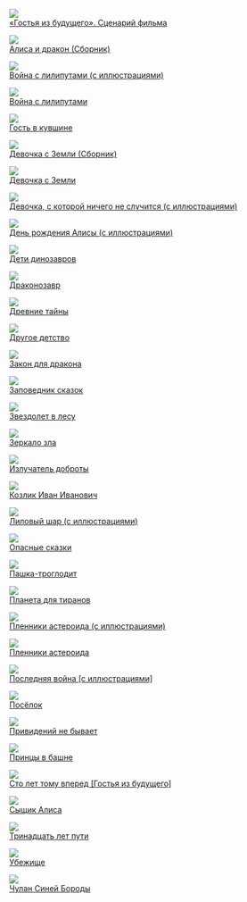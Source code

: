 ![](«Гостья%20из%20будущего».%20Сценарий%20фильма.jpg)  
[«Гостья из будущего». Сценарий фильма](«Гостья%20из%20будущего».%20Сценарий%20фильма.txt)

![](Алиса%20и%20дракон%20(Сборник).jpg)  
[Алиса и дракон (Сборник)](Алиса%20и%20дракон%20(Сборник).txt)

![](Война%20с%20лилипутами%20(с%20иллюстрациями).jpg)  
[Война с лилипутами (с иллюстрациями)](Война%20с%20лилипутами%20(с%20иллюстрациями).txt)

![](Война%20с%20лилипутами.jpg)  
[Война с лилипутами](Война%20с%20лилипутами.txt)

![](Гость%20в%20кувшине.jpg)  
[Гость в кувшине](Гость%20в%20кувшине.txt)

![](Девочка%20с%20Земли%20(Сборник).jpg)  
[Девочка с Земли (Сборник)](Девочка%20с%20Земли%20(Сборник).txt)

![](Девочка%20с%20Земли.jpg)  
[Девочка с Земли](Девочка%20с%20Земли.txt)

![](Девочка,%20с%20которой%20ничего%20не%20случится%20(с%20иллюстрациями).jpg)  
[Девочка, с которой ничего не случится (с иллюстрациями)](Девочка,%20с%20которой%20ничего%20не%20случится%20(с%20иллюстрациями).txt)

![](День%20рождения%20Алисы%20(с%20иллюстрациями).jpg)  
[День рождения Алисы (с иллюстрациями)](День%20рождения%20Алисы%20(с%20иллюстрациями).txt)

![](Дети%20динозавров.jpg)  
[Дети динозавров](Дети%20динозавров.txt)

![](Драконозавр.jpg)  
[Драконозавр](Драконозавр.txt)

![](Древние%20тайны.jpg)  
[Древние тайны](Древние%20тайны.txt)

![](Другое%20детство.jpg)  
[Другое детство](Другое%20детство.txt)

![](Закон%20для%20дракона.jpg)  
[Закон для дракона](Закон%20для%20дракона.txt)

![](Заповедник%20сказок.jpg)  
[Заповедник сказок](Заповедник%20сказок.txt)

![](Звездолет%20в%20лесу.jpg)  
[Звездолет в лесу](Звездолет%20в%20лесу.txt)

![](Зеркало%20зла.jpg)  
[Зеркало зла](Зеркало%20зла.txt)

![](Излучатель%20доброты.jpg)  
[Излучатель доброты](Излучатель%20доброты.txt)

![](Козлик%20Иван%20Иванович.jpg)  
[Козлик Иван Иванович](Козлик%20Иван%20Иванович.txt)

![](Лиловый%20шар%20(с%20иллюстрациями).jpg)  
[Лиловый шар (с иллюстрациями)](Лиловый%20шар%20(с%20иллюстрациями).txt)

![](Опасные%20сказки.jpg)  
[Опасные сказки](Опасные%20сказки.txt)

![](Пашка-троглодит.jpg)  
[Пашка-троглодит](Пашка-троглодит.txt)

![](Планета%20для%20тиранов.jpg)  
[Планета для тиранов](Планета%20для%20тиранов.txt)

![](Пленники%20астероида%20(с%20иллюстрациями).jpg)  
[Пленники астероида (с иллюстрациями)](Пленники%20астероида%20(с%20иллюстрациями).txt)

![](Пленники%20астероида.jpg)  
[Пленники астероида](Пленники%20астероида.txt)

![](Последняя%20война%20[с%20иллюстрациями].jpg)  
[Последняя война [с иллюстрациями]](Последняя%20война%20[с%20иллюстрациями].txt)

![](Посёлок.jpg)  
[Посёлок](Посёлок.txt)

![](Привидений%20не%20бывает.jpg)  
[Привидений не бывает](Привидений%20не%20бывает.txt)

![](Принцы%20в%20башне.jpg)  
[Принцы в башне](Принцы%20в%20башне.txt)

![](Сто%20лет%20тому%20вперед%20[Гостья%20из%20будущего].jpg)  
[Сто лет тому вперед [Гостья из будущего]](Сто%20лет%20тому%20вперед%20[Гостья%20из%20будущего].txt)

![](Сыщик%20Алиса.jpg)  
[Сыщик Алиса](Сыщик%20Алиса.txt)

![](Тринадцать%20лет%20пути.jpg)  
[Тринадцать лет пути](Тринадцать%20лет%20пути.txt)

![](Убежище.jpg)  
[Убежище](Убежище.txt)

![](Чулан%20Синей%20Бороды.jpg)  
[Чулан Синей Бороды](Чулан%20Синей%20Бороды.txt)
